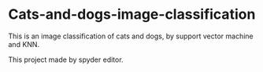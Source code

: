 # Cats-and-dogs-image-classification
This is an image classification of cats and dogs, by support vector machine and KNN.

This project made by spyder editor.

